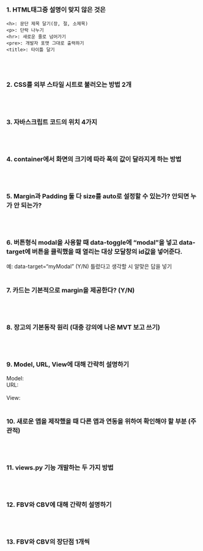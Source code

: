 ### 1. HTML태그중 설명이 맞지 않은 것은
~~~
<h>: 문단 제목 달기(장, 절, 소제목)
<p>: 단락 나누기
<hr>: 새로운 줄로 넘어가기
<pre>: 개발자 포맷 그대로 출력하기
<title>: 타이틀 달기
~~~
</br></br>
### 2. CSS를 외부 스타일 시트로 불러오는 방법 2개
</br></br>
### 3. 자바스크립트 코드의 위치 4가지
</br></br>
### 4. container에서 화면의 크기에 따라 폭의 값이 달라지게 하는 방법
</br></br>
### 5. Margin과 Padding 둘 다 size를 auto로 설정할 수 있는가? 안되면 누가 안 되는가?
</br></br>
### 6. 버튼형식 modal을 사용할 때 data-toggle에 “modal”을 넣고 data-target에 버튼을 클릭했을 때 열리는 대상 모달창의 id값을 넣어준다.
예: data-target=“myModal”
(Y/N) 틀렸다고 생각할 시 알맞은 답을 넣기
</br></br>
### 7. 카드는 기본적으로 margin을 제공한다? (Y/N)
</br></br>
### 8. 장고의 기본동작 원리 (대충 강의에 나온 MVT 보고 쓰기)
</br></br>
### 9. Model, URL, View에 대해 간략히 설명하기
Model:
</br>
URL:
</br>  
View:
</br></br>
### 10. 새로운 앱을 제작했을 때 다른 앱과 연동을 위하여 확인해야 할 부분 (주관적)
</br></br>
### 11. views.py 기능 개발하는 두 가지 방법
</br></br>
### 12. FBV와 CBV에 대해 간략히 설명하기
</br></br>
### 13. FBV와 CBV의 장단점 1개씩
</br></br>
